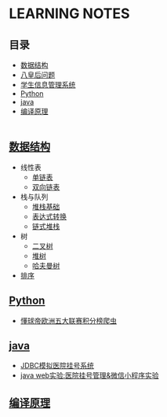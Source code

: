 # LEARNING NOTES
## 目录
* [数据结构](https://github.com/chenxin18307382228/learning-notes/tree/master/%E6%95%B0%E6%8D%AE%E7%BB%93%E6%9E%84)
* [八皇后问题](https://github.com/chenxin18307382228/learning-notes/blob/master/eight_queen.cpp)
* [学生信息管理系统](https://github.com/chenxin18307382228/Simple-Student-Information-Manager)
* [Python](https://github.com/XinChen1899/learning-notes/blob/master/Python)
* [java](https://github.com/XinChen1899/learning-notes/tree/master/java)
* [编译原理](https://github.com/XinChen1899/learning-notes/tree/master/%E7%BC%96%E8%AF%91%E5%8E%9F%E7%90%86)
<br><br>
## [数据结构](https://github.com/chenxin18307382228/learning-notes/tree/master/%E6%95%B0%E6%8D%AE%E7%BB%93%E6%9E%84)
* 线性表
  * [单链表](https://github.com/chenxin18307382228/learning-notes/blob/master/%E6%95%B0%E6%8D%AE%E7%BB%93%E6%9E%84/%E7%BA%BF%E6%80%A7%E8%A1%A8/simple_linked_list.cpp)
  * [双向链表](https://github.com/chenxin18307382228/learning-notes/blob/master/%E6%95%B0%E6%8D%AE%E7%BB%93%E6%9E%84/%E7%BA%BF%E6%80%A7%E8%A1%A8/double_linked_list.cpp)
* 栈与队列
  * [堆栈基础](https://github.com/chenxin18307382228/learning-notes/blob/master/%E6%95%B0%E6%8D%AE%E7%BB%93%E6%9E%84/%E6%A0%88%E5%92%8C%E9%98%9F%E5%88%97/stack.cpp)
  * [表达式转换](https://github.com/chenxin18307382228/learning-notes/blob/master/%E6%95%B0%E6%8D%AE%E7%BB%93%E6%9E%84/%E6%A0%88%E5%92%8C%E9%98%9F%E5%88%97/Expression_conversion.cpp)
  * [链式堆栈](https://github.com/chenxin18307382228/learning-notes/blob/master/%E6%95%B0%E6%8D%AE%E7%BB%93%E6%9E%84/%E6%A0%88%E5%92%8C%E9%98%9F%E5%88%97/linked_stack.cpp)
* 树
  * [二叉树](https://github.com/chenxin18307382228/learning-notes/tree/master/%E6%95%B0%E6%8D%AE%E7%BB%93%E6%9E%84/%E6%A0%91/binary_tree)
  * [堆树](https://github.com/chenxin18307382228/learning-notes/blob/master/%E6%95%B0%E6%8D%AE%E7%BB%93%E6%9E%84/%E6%A0%91/heap_tree.cpp)
  * [哈夫曼树](https://github.com/chenxin18307382228/learning-notes/tree/master/%E6%95%B0%E6%8D%AE%E7%BB%93%E6%9E%84/%E6%A0%91/Huffman_tree)
* [排序](https://github.com/chenxin18307382228/learning-notes/tree/master/%E6%95%B0%E6%8D%AE%E7%BB%93%E6%9E%84/%E6%8E%92%E5%BA%8F)
## [Python](https://github.com/XinChen1899/learning-notes/blob/master/Python)
* [懂球帝欧洲五大联赛积分榜爬虫](https://github.com/XinChen1899/learning-notes/blob/master/Python/dongqiudi_crawlers.py)
## [java](https://github.com/XinChen1899/learning-notes/tree/master/java)
* [JDBC模拟医院挂号系统](https://github.com/XinChen1899/learning-notes/tree/master/java/HospitalAdministrator)
* [java web实验:医院挂号管理&微信小程序实验](https://github.com/XinChen1899/JavaWebTest)
## [编译原理](https://github.com/XinChen1899/learning-notes/tree/master/%E7%BC%96%E8%AF%91%E5%8E%9F%E7%90%86)
